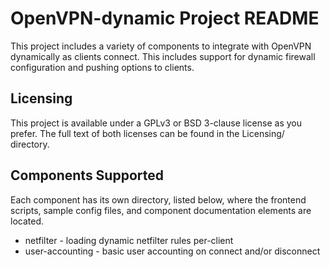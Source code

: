 OpenVPN-dynamic Project README
==============================

This project includes a variety of components to integrate with OpenVPN
dynamically as clients connect. This includes support for dynamic firewall
configuration and pushing options to clients.

Licensing
---------

This project is available under a GPLv3 or BSD 3-clause license as you prefer.
The full text of both licenses can be found in the Licensing/ directory.

Components Supported
--------------------

Each component has its own directory, listed below, where the frontend scripts,
sample config files, and component documentation elements are located.

* netfilter - loading dynamic netfilter rules per-client
* user-accounting - basic user accounting on connect and/or disconnect
